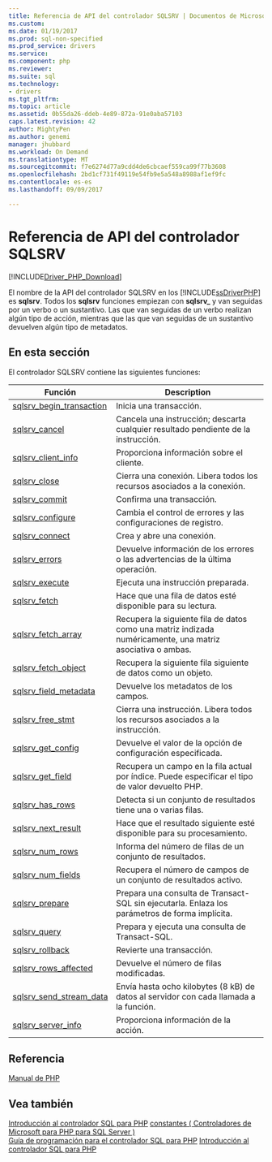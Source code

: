 ```yaml
---
title: Referencia de API del controlador SQLSRV | Documentos de Microsoft
ms.custom: 
ms.date: 01/19/2017
ms.prod: sql-non-specified
ms.prod_service: drivers
ms.service: 
ms.component: php
ms.reviewer: 
ms.suite: sql
ms.technology:
- drivers
ms.tgt_pltfrm: 
ms.topic: article
ms.assetid: 0b55da26-ddeb-4e89-872a-91e0aba57103
caps.latest.revision: 42
author: MightyPen
ms.author: genemi
manager: jhubbard
ms.workload: On Demand
ms.translationtype: MT
ms.sourcegitcommit: f7e6274d77a9cdd4de6cbcaef559ca99f77b3608
ms.openlocfilehash: 2bd1cf731f49119e54fb9e5a548a8988af1ef9fc
ms.contentlocale: es-es
ms.lasthandoff: 09/09/2017

---
```

# <a name="sqlsrv-driver-api-reference"></a>Referencia de API del controlador SQLSRV
[!INCLUDE[Driver_PHP_Download](../../includes/driver_php_download.md)]

El nombre de la API del controlador SQLSRV en los [!INCLUDE[ssDriverPHP](../../includes/ssdriverphp_md.md)] es **sqlsrv**. Todos los **sqlsrv** funciones empiezan con **sqlsrv_** y van seguidas por un verbo o un sustantivo. Las que van seguidas de un verbo realizan algún tipo de acción, mientras que las que van seguidas de un sustantivo devuelven algún tipo de metadatos.  
  
## <a name="in-this-section"></a>En esta sección  
El controlador SQLSRV contiene las siguientes funciones:  
  
|Función|Description|  
|------------|---------------|  
|[sqlsrv_begin_transaction](../../connect/php/sqlsrv-begin-transaction.md)|Inicia una transacción.|  
|[sqlsrv_cancel](../../connect/php/sqlsrv-cancel.md)|Cancela una instrucción; descarta cualquier resultado pendiente de la instrucción.|  
|[sqlsrv_client_info](../../connect/php/sqlsrv-client-info.md)|Proporciona información sobre el cliente.|  
|[sqlsrv_close](../../connect/php/sqlsrv-close.md)|Cierra una conexión. Libera todos los recursos asociados a la conexión.|  
|[sqlsrv_commit](../../connect/php/sqlsrv-commit.md)|Confirma una transacción.|  
|[sqlsrv_configure](../../connect/php/sqlsrv-configure.md)|Cambia el control de errores y las configuraciones de registro.|  
|[sqlsrv_connect](../../connect/php/sqlsrv-connect.md)|Crea y abre una conexión.|  
|[sqlsrv_errors](../../connect/php/sqlsrv-errors.md)|Devuelve información de los errores o las advertencias de la última operación.|  
|[sqlsrv_execute](../../connect/php/sqlsrv-execute.md)|Ejecuta una instrucción preparada.|  
|[sqlsrv_fetch](../../connect/php/sqlsrv-fetch.md)|Hace que una fila de datos esté disponible para su lectura.|  
|[sqlsrv_fetch_array](../../connect/php/sqlsrv-fetch-array.md)|Recupera la siguiente fila de datos como una matriz indizada numéricamente, una matriz asociativa o ambas.|  
|[sqlsrv_fetch_object](../../connect/php/sqlsrv-fetch-object.md)|Recupera la siguiente fila siguiente de datos como un objeto.|  
|[sqlsrv_field_metadata](../../connect/php/sqlsrv-field-metadata.md)|Devuelve los metadatos de los campos.|  
|[sqlsrv_free_stmt](../../connect/php/sqlsrv-free-stmt.md)|Cierra una instrucción. Libera todos los recursos asociados a la instrucción.|  
|[sqlsrv_get_config](../../connect/php/sqlsrv-get-config.md)|Devuelve el valor de la opción de configuración especificada.|  
|[sqlsrv_get_field](../../connect/php/sqlsrv-get-field.md)|Recupera un campo en la fila actual por índice. Puede especificar el tipo de valor devuelto PHP.|  
|[sqlsrv_has_rows](../../connect/php/sqlsrv-has-rows.md)|Detecta si un conjunto de resultados tiene una o varias filas.|  
|[sqlsrv_next_result](../../connect/php/sqlsrv-next-result.md)|Hace que el resultado siguiente esté disponible para su procesamiento.|  
|[sqlsrv_num_rows](../../connect/php/sqlsrv-num-rows.md)|Informa del número de filas de un conjunto de resultados.|  
|[sqlsrv_num_fields](../../connect/php/sqlsrv-num-fields.md)|Recupera el número de campos de un conjunto de resultados activo.|  
|[sqlsrv_prepare](../../connect/php/sqlsrv-prepare.md)|Prepara una consulta de Transact-SQL sin ejecutarla. Enlaza los parámetros de forma implícita.|  
|[sqlsrv_query](../../connect/php/sqlsrv-query.md)|Prepara y ejecuta una consulta de Transact-SQL.|  
|[sqlsrv_rollback](../../connect/php/sqlsrv-rollback.md)|Revierte una transacción.|  
|[sqlsrv_rows_affected](../../connect/php/sqlsrv-rows-affected.md)|Devuelve el número de filas modificadas.|  
|[sqlsrv_send_stream_data](../../connect/php/sqlsrv-send-stream-data.md)|Envía hasta ocho kilobytes (8 kB) de datos al servidor con cada llamada a la función.|  
|[sqlsrv_server_info](../../connect/php/sqlsrv-server-info.md)|Proporciona información de la acción.|  
  
## <a name="reference"></a>Referencia  
[Manual de PHP](http://go.microsoft.com/fwlink/?LinkId=105500)  
  
## <a name="see-also"></a>Vea también  
[Introducción al controlador SQL para PHP](../../connect/php/overview-of-the-php-sql-driver.md)
[constantes &#40; Controladores de Microsoft para PHP para SQL Server &#41;](../../connect/php/constants-microsoft-drivers-for-php-for-sql-server.md)  
[Guía de programación para el controlador SQL para PHP](../../connect/php/programming-guide-for-php-sql-driver.md)
[Introducción al controlador SQL para PHP](../../connect/php/getting-started-with-the-php-sql-driver.md)
  

